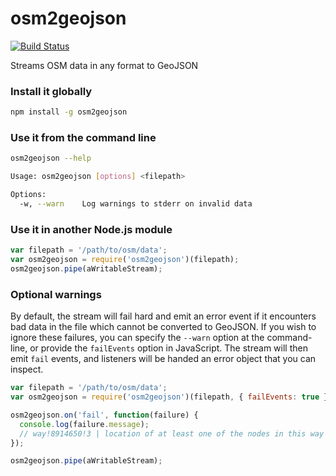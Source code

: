 # osm2geojson

[![Build Status](https://travis-ci.org/rclark/osm2geojson.svg?branch=master)](https://travis-ci.org/rclark/osm2geojson)

Streams OSM data in any format to GeoJSON

### Install it globally
```sh
npm install -g osm2geojson
```

### Use it from the command line
```sh
osm2geojson --help

Usage: osm2geojson [options] <filepath>

Options:
  -w, --warn	Log warnings to stderr on invalid data
```

### Use it in another Node.js module

```js
var filepath = '/path/to/osm/data';
var osm2geojson = require('osm2geojson')(filepath);
osm2geojson.pipe(aWritableStream);
```

### Optional warnings

By default, the stream will fail hard and emit an error event if it encounters
bad data in the file which cannot be converted to GeoJSON. If you wish to ignore
these failures, you can specify the `--warn` option at the command-line, or
provide the `failEvents` option in JavaScript. The stream will then emit `fail`
events, and listeners will be handed an error object that you can inspect.

```js
var filepath = '/path/to/osm/data';
var osm2geojson = require('osm2geojson')(filepath, { failEvents: true });

osm2geojson.on('fail', function(failure) {
  console.log(failure.message);
  // way!8914650!3 | location of at least one of the nodes in this way not set
});

osm2geojson.pipe(aWritableStream);
```
